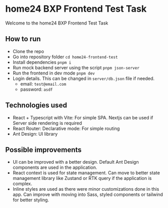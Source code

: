 # home24 BXP Frontend Test Task

Welcome to the home24 BXP Frontend Test Task

## How to run

- Clone the repo
- Go into repository folder `cd home24-frontend-test`
- Install dependencies `pnpm i`
- Run mock backend server using the script `pnpm json-server`
- Run the frontend in dev mode `pnpm dev`
- Login details. This can be changed in `server/db.json` file if needed.
    - email: `test@email.com`
    - password: `asdf`

## Technologies used

- React + Typescript with Vite: For simple SPA. Nextjs can be used if Server side rendering is required
- React Router: Declarative mode: For simple routing
- Ant Design: UI library

## Possible improvements

- UI can be improved with a better design. Default Ant Design components are used in the application.
- React context is used for state management. Can move to better state management library like Zustand or RTK query if the application is complex.
- Inline styles are used as there were minor customizations done in this app. Can improve with moving into Sass, styled components or tailwind for better styling.